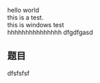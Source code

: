 hello world     
this is a test.     
this is windows test        
hhhhhhhhhhhhhhh
dfgdfgasd
## 题目

dfsfsfsf